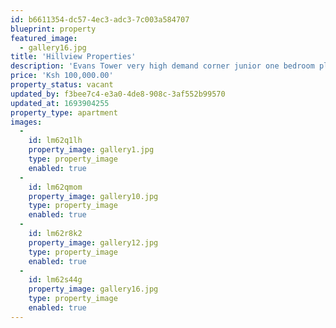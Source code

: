 ```yaml
---
id: b6611354-dc57-4ec3-adc3-7c003a584707
blueprint: property
featured_image:
  - gallery16.jpg
title: 'Hillview Properties'
description: 'Evans Tower very high demand corner junior one bedroom plus a large balcony boasting full open NYC views. You need to see the views to believe them. Mint condition with new hardwood floors. Lots of closets plus washer and dryer.'
price: 'Ksh 100,000.00'
property_status: vacant
updated_by: f3bee7c4-e3a0-4de8-908c-3af552b99570
updated_at: 1693904255
property_type: apartment
images:
  -
    id: lm62q1lh
    property_image: gallery1.jpg
    type: property_image
    enabled: true
  -
    id: lm62qmom
    property_image: gallery10.jpg
    type: property_image
    enabled: true
  -
    id: lm62r8k2
    property_image: gallery12.jpg
    type: property_image
    enabled: true
  -
    id: lm62s44g
    property_image: gallery16.jpg
    type: property_image
    enabled: true
---
```

